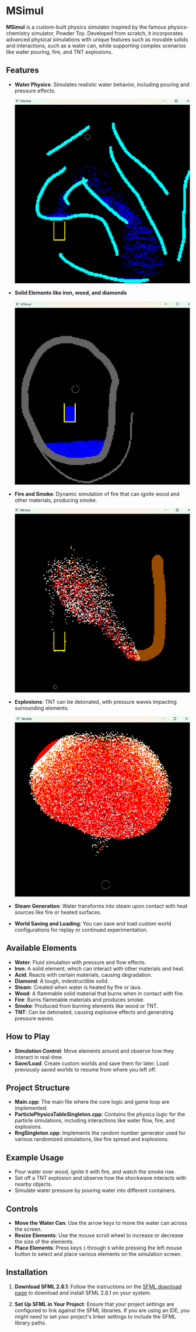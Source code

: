 # MSimul

**MSimul** is a custom-built physics simulator inspired by the famous physics-chemistry simulator, Powder Toy. Developed from scratch, it incorporates advanced physical simulations with unique features such as movable solids and interactions, such as a water can, while supporting complex scenarios like water pouring, fire, and TNT explosions.

## Features

- **Water Physics**: Simulates realistic water behavior, including pouring and pressure effects.
  
  ![Water Physics](https://github.com/MihneaAndreescu/MSimul/blob/main/8F0C4B4A-E15F-4524-8A3E-AC52EE972695.png)

- **Solid Elements like iron, wood, and diamonds**

  ![Solid Elements](https://github.com/MihneaAndreescu/MSimul/blob/main/1F8E8088-7BEC-4B21-BB1C-E40019739537.png)

- **Fire and Smoke**: Dynamic simulation of fire that can ignite wood and other materials, producing smoke.
  
  ![Fire and Smoke](https://github.com/MihneaAndreescu/MSimul/blob/main/4F502D51-F277-48FE-855E-4CD5BCC00B52.png)

- **Explosions**: TNT can be detonated, with pressure waves impacting surrounding elements.

  ![Explosions](https://github.com/MihneaAndreescu/MSimul/blob/main/DAF6C789-45D9-463C-AA15-CB42F5A15A4B.png)

- **Steam Generation**: Water transforms into steam upon contact with heat sources like fire or heated surfaces.
- **World Saving and Loading**: You can save and load custom world configurations for replay or continued experimentation.

## Available Elements

- **Water**: Fluid simulation with pressure and flow effects.
- **Iron**: A solid element, which can interact with other materials and heat.
- **Acid**: Reacts with certain materials, causing degradation.
- **Diamond**: A tough, indestructible solid.
- **Steam**: Created when water is heated by fire or lava.
- **Wood**: A flammable solid material that burns when in contact with fire.
- **Fire**: Burns flammable materials and produces smoke.
- **Smoke**: Produced from burning elements like wood or TNT.
- **TNT**: Can be detonated, causing explosive effects and generating pressure waves.

## How to Play

- **Simulation Control**: Move elements around and observe how they interact in real-time.
- **Save/Load**: Create custom worlds and save them for later. Load previously saved worlds to resume from where you left off.

## Project Structure

- **Main.cpp**: The main file where the core logic and game loop are implemented.
- **ParticlePhysicsTableSingleton.cpp**: Contains the physics logic for the particle simulations, including interactions like water flow, fire, and explosions.
- **RngSingleton.cpp**: Implements the random number generator used for various randomized simulations, like fire spread and explosions.

## Example Usage

- Pour water over wood, ignite it with fire, and watch the smoke rise.
- Set off a TNT explosion and observe how the shockwave interacts with nearby objects.
- Simulate water pressure by pouring water into different containers.

## Controls

- **Move the Water Can**: Use the arrow keys to move the water can across the screen.
- **Resize Elements**: Use the mouse scroll wheel to increase or decrease the size of the elements.
- **Place Elements**: Press keys `1` through `9` while pressing the left mouse button to select and place various elements on the simulation screen.

## Installation

1. **Download SFML 2.6.1**: Follow the instructions on the [SFML download page](https://www.sfml-dev.org/download/sfml/2.6.1/) to download and install SFML 2.6.1 on your system.

2. **Set Up SFML in Your Project**: Ensure that your project settings are configured to link against the SFML libraries. If you are using an IDE, you might need to set your project's linker settings to include the SFML library paths.

